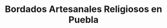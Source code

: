 ---
title: "Bordados Artesanales Religiosos en Puebla"
url: /cholula-puebla/bordados-artesanales-religiosos-en-puebla/
shop: Nähzubehör
---